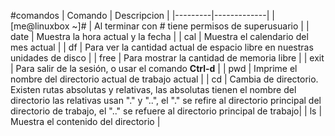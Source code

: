 #comandos
| Comando | Descripcion |
|---------|-------------|
| [me@linuxbox ~]# | Al terminar con # tiene permisos de superusuario |
| date | Muestra la hora actual y la fecha |
| cal | Muestra el calendario del mes actual |
| df | Para ver la cantidad actual de espacio libre en nuestras unidades de disco |
| free | Para mostrar la cantidad de memoria libre |
| exit | Para salir de la sesión, o usar el comando **Ctrl-d** |
| pwd | Imprime el nombre del directorio actual de trabajo actual |
| cd | Cambia de directorio. Existen rutas absolutas y relativas, las absolutas tienen el nombre del directorio las relativas usan "." y "..", el "." se refire al directorio principal del directorio de trabajo, el ".." se refuere al directorio principal de trabajo|
| ls | Muestra el contenido del directorio |

